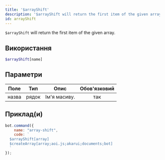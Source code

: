 ```yaml
---
title: '$arrayShift'
description: '$arrayShift will return the first item of the given array.'
id: arrayShift
---
```


`$arrayShift` will return the first item of the given array.

## Використання

```php
$arrayShift[name]
```

## Параметри

| Поле  | Тип   | Опис         | Обов'язковий |
| ----- | ----- | ------------ |:------------:|
| назва | рядок | Ім'я масиву. |     так      |

## Приклад(и)

```javascript
bot.command({
    name: "array-shift",
    code: `
  $arrayShift[array]
  $createArray[array;aoi.js;akarui;documents;bot]
  `
});
```